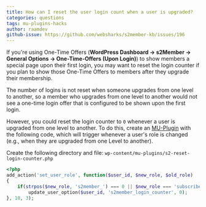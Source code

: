 ```yaml
---
title: How can I reset the user login count when a user is upgraded?
categories: questions
tags: mu-plugins-hacks
author: raamdev
github-issue: https://github.com/websharks/s2member-kb/issues/196
---
```


If you're using One-Time Offers (**WordPress Dashboard → s2Member → General Options → One-Time-Offers (Upon Login)**) to show members a special page upon their first login, you may want to reset the login counter if you plan to show those One-Time Offers to members after they upgrade their membership.

The number of logins is not reset when someone upgrades from one level to another, so a member who upgrades from one level to another would not see a one-time login offer that is configured to be shown upon the first login. 

However, you could reset the login counter to `0` whenever a user is upgraded from one level to another. To do this, create an [MU-Plugin](http://codex.wordpress.org/Must_Use_Plugins) with the following code, which will trigger whenever a user's role is changed (e.g., when they are upgraded from one Level to another). 

Create the following directory and file: `wp-content/mu-plugins/s2-reset-login-counter.php`

```php
<?php
add_action('set_user_role', function($user_id, $new_role, $old_role)
{
    if(strpos($new_role, 's2member_') === 0 || $new_role === 'subscriber')
        update_user_option($user_id, 's2member_login_counter', 0);
}, 10, 3);
```
